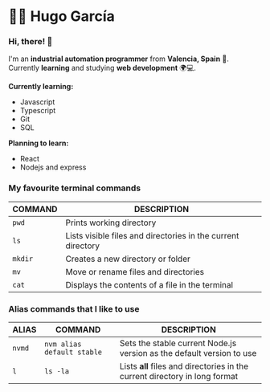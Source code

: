 # 👨‍💻 Hugo García

### Hi, there! 👋

I'm an **industrial automation programmer** from **Valencia, Spain** 📍. Currently **learning** and studying **web development** 🌍💻.

**Currently learning:**

- Javascript
- Typescript
- Git
- SQL

**Planning to learn:**

- React
- Nodejs and express

### My favourite terminal commands

| COMMAND | DESCRIPTION |
| ------- | ----------- |
| `pwd` | Prints working directory |
| `ls` | Lists visible files and directories in the current directory |
| `mkdir` | Creates a new directory or folder |
| `mv` | Move or rename files and directories |
| `cat` | Displays the contents of a file in the terminal |

### Alias commands that I like to use

| ALIAS | COMMAND | DESCRIPTION |
| ----- | ------- | ----------- |
| `nvmd` | `nvm alias default stable` | Sets the stable current Node.js version as the default version to use |
| `l` | `ls -la` | Lists **all** files and directories in the current directory in long format |

